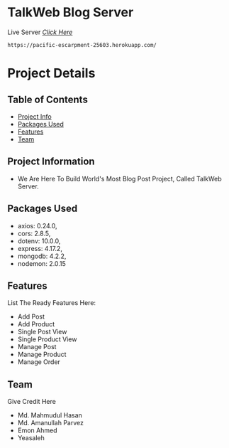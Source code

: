 # TalkWeb Blog Server

Live Server [_Click Here_](https://pacific-escarpment-25603.herokuapp.com)

```
https://pacific-escarpment-25603.herokuapp.com/
```

# Project Details

## Table of Contents

- [Project Info](#project-information)
- [Packages Used](#packages-used)
- [Features](#features)
- [Team](#team)

## Project Information

- We Are Here To Build World's Most Blog Post Project, Called TalkWeb Server.

## Packages Used

- axios: 0.24.0,
- cors: 2.8.5,
- dotenv: 10.0.0,
- express: 4.17.2,
- mongodb: 4.2.2,
- nodemon: 2.0.15

## Features

List The Ready Features Here:

- Add Post
- Add Product
- Single Post View
- Single Product View
- Manage Post
- Manage Product
- Manage Order

## Team

Give Credit Here

- Md. Mahmudul Hasan
- Md. Amanullah Parvez
- Emon Ahmed
- Yeasaleh

